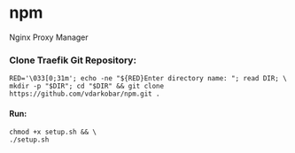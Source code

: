 # npm
Nginx Proxy Manager
  
    
### Clone Traefik Git Repository:
```
RED='\033[0;31m'; echo -ne "${RED}Enter directory name: "; read DIR; \
mkdir -p "$DIR"; cd "$DIR" && git clone https://github.com/vdarkobar/npm.git .
```
  
#### Run:
```
chmod +x setup.sh && \
./setup.sh
```
  
